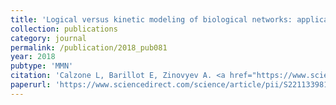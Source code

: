 ```yaml
---
title: 'Logical versus kinetic modeling of biological networks: applications in cancer research'
collection: publications
category: journal
permalink: /publication/2018_pub081
year: 2018
pubtype: 'MMN'
citation: 'Calzone L, Barillot E, Zinovyev A. <a href="https://www.sciencedirect.com/science/article/pii/S2211339817300941">Logical versus kinetic modeling of biological networks: applications in cancer research</a>. 2018. <i>Current Opinion in Chemical Engineering</i> 21, 22-31.'
paperurl: 'https://www.sciencedirect.com/science/article/pii/S2211339817300941'
---
```

